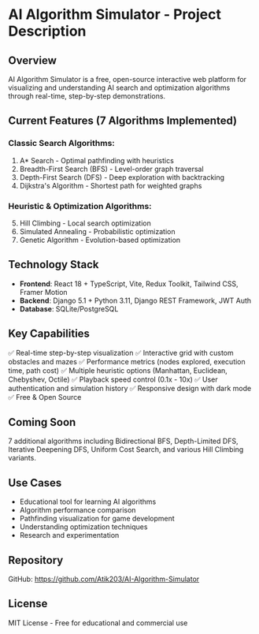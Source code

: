 # AI Algorithm Simulator - Project Description

## Overview

AI Algorithm Simulator is a free, open-source interactive web platform for visualizing and understanding AI search and optimization algorithms through real-time, step-by-step demonstrations.

## Current Features (7 Algorithms Implemented)

### Classic Search Algorithms:

1. A\* Search - Optimal pathfinding with heuristics
2. Breadth-First Search (BFS) - Level-order graph traversal
3. Depth-First Search (DFS) - Deep exploration with backtracking
4. Dijkstra's Algorithm - Shortest path for weighted graphs

### Heuristic & Optimization Algorithms:

5. Hill Climbing - Local search optimization
6. Simulated Annealing - Probabilistic optimization
7. Genetic Algorithm - Evolution-based optimization

## Technology Stack

- **Frontend**: React 18 + TypeScript, Vite, Redux Toolkit, Tailwind CSS, Framer Motion
- **Backend**: Django 5.1 + Python 3.11, Django REST Framework, JWT Auth
- **Database**: SQLite/PostgreSQL

## Key Capabilities

✅ Real-time step-by-step visualization
✅ Interactive grid with custom obstacles and mazes
✅ Performance metrics (nodes explored, execution time, path cost)
✅ Multiple heuristic options (Manhattan, Euclidean, Chebyshev, Octile)
✅ Playback speed control (0.1x - 10x)
✅ User authentication and simulation history
✅ Responsive design with dark mode
✅ Free & Open Source

## Coming Soon

7 additional algorithms including Bidirectional BFS, Depth-Limited DFS, Iterative Deepening DFS, Uniform Cost Search, and various Hill Climbing variants.

## Use Cases

- Educational tool for learning AI algorithms
- Algorithm performance comparison
- Pathfinding visualization for game development
- Understanding optimization techniques
- Research and experimentation

## Repository

GitHub: https://github.com/Atik203/AI-Algorithm-Simulator

## License

MIT License - Free for educational and commercial use
